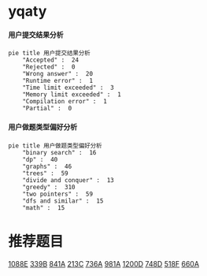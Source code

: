 # yqaty

<!-- tabs:start -->



#### **用户提交结果分析**

```mermaid
pie title 用户提交结果分析
    "Accepted" :  24
    "Rejected" :  0
    "Wrong answer" :  20
    "Runtime error" :  1
    "Time limit exceeded" :  3
    "Memory limit exceeded" :  1
    "Compilation error" :  1
    "Partial" :  0
```

#### **用户做题类型偏好分析**

```mermaid
pie title 用户做题类型偏好分析
    "binary search" :  16
    "dp" :  40
    "graphs" :  46
    "trees" :  59
    "divide and conquer" :  13
    "greedy" :  310
    "two pointers" :  59
    "dfs and similar" :  15
    "math" :  15
```



<!-- tabs:end -->
# 推荐题目
[1088E](https://codeforces.com/contest/1088/problem/E)
[339B](https://codeforces.com/contest/339/problem/B)
[841A](https://codeforces.com/contest/841/problem/A)
[213C](https://codeforces.com/contest/213/problem/C)
[736A](https://codeforces.com/contest/736/problem/A)
[981A](https://codeforces.com/contest/981/problem/A)
[1200D](https://codeforces.com/contest/1200/problem/D)
[748D](https://codeforces.com/contest/748/problem/D)
[518F](https://codeforces.com/contest/518/problem/F)
[660A](https://codeforces.com/contest/660/problem/A)
